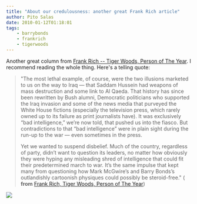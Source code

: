 ```yaml
---
title: "About our credulousness: another great Frank Rich article"
author: Pito Salas
date: 2010-01-12T01:18:01
tags:
    - barrybonds
    - frankrich
    - tigerwoods
---
```




Another great column from [Frank Rich -- Tiger Woods, Person of The
Year](<http://www.nytimes.com/2009/12/20/opinion/20rich.html?_r=1&pagewanted=all>).
I recommend reading the whole thing. Here's a telling quote:

> "The most lethal example, of course, were the two illusions marketed to us
> on the way to Iraq — that Saddam Hussein had weapons of mass destruction and
> some link to Al Qaeda. That history has since been rewritten by Bush alumni,
> Democratic politicians who supported the Iraq invasion and some of the news
> media that purveyed the White House fictions (especially the television
> press, which rarely owned up to its failure as print journalists have). It
> was exclusively “bad intelligence,” we’re now told, that pushed us into the
> fiasco. But contradictions to that “bad intelligence” were in plain sight
> during the run-up to the war — even sometimes in the press.
>
> Yet we wanted to suspend disbelief. Much of the country, regardless of
> party, didn’t want to question its leaders, no matter how obviously they
> were hyping any misleading shred of intelligence that could fit their
> predetermined march to war. It’s the same impulse that kept many from
> questioning how Mark McGwire’s and Barry Bonds’s outlandishly cartoonish
> physiques could possibly be steroid-free." ( **from** [Frank Rich, Tiger
> Woods, Person of The
> Year](<http://www.nytimes.com/2009/12/20/opinion/20rich.html?_r=1&pagewanted=all>))

![](https://i0.wp.com/img.zemanta.com/pixy.gif?w=584)


